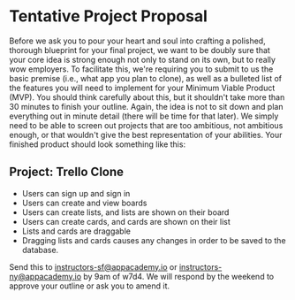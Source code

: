 # Tentative Project Proposal

Before we ask you to pour your heart and soul into crafting a polished, thorough
blueprint for your final project, we want to be doubly sure that your core idea
is strong enough not only to stand on its own, but to really wow employers. To
facilitate this, we're requiring you to submit to us the basic premise (i.e.,
what app you plan to clone), as well as a bulleted list of the features you will
need to implement for your Minimum Viable Product (MVP).  You should think
carefully about this, but it shouldn't take more than 30 minutes to finish your
outline. Again, the idea is not to sit down and plan everything out in minute
detail (there will be time for that later). We simply need to be able to screen
out projects that are too ambitious, not ambitious enough, or that wouldn't give
the best representation of your abilities. Your finished product should look
something like this:

## Project: Trello Clone
* Users can sign up and sign in
* Users can create and view boards
* Users can create lists, and lists are shown on their board
* Users can create cards, and cards are shown on their list
* Lists and cards are draggable
* Dragging lists and cards causes any changes in order to be saved to the
  database.

Send this to instructors-sf@appacademy.io or instructors-ny@appacademy.io by 9am
of w7d4. We will respond by the weekend to approve your outline or ask you to
amend it.
